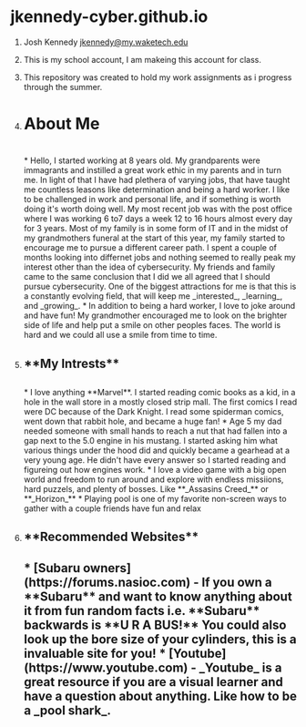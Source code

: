 # jkennedy-cyber.github.io
1. Josh Kennedy jkennedy@my.waketech.edu
2. This is my school account, I am makeing this account for class.
3. This repository was created to hold my work assignments as i progress through the summer.
4. <H1>About Me<H1></H1>
   * Hello, I started working at 8 years old. My grandparents were immagrants and instilled a great work ethic in my parents and in turn me. In light of that I have had plethera of varying jobs, that have taught me countless leasons like determination and being a hard worker. I like to be challenged in work and personal life, and if something is worth doing it's worth doing well. My most recent job was with the post office where I was working 6 to7 days a week 12 to 16 hours almost every day for 3 years. Most of my family is in some form of IT and in the midst of my grandmothers funeral at the start of this year, my family started to encourage me to pursue a different career path. I spent a couple of months looking into differnet jobs and nothing seemed to really peak my interest other than the idea of cybersecurity. My friends and family came to the same conclusion that I did we all agreed that I should pursue cybersecurity. One of the biggest attractions for me is that this is a constantly evolving field, that will keep me _interested_, _learning_, and _growing_.
   * In addition to being a hard worker, I love to joke around and have fun! My grandmother encouraged me to look on the brighter side of life and help put a smile on other peoples faces. The world is hard and we could all use a smile from time to time. 
6. <H2>**My Intrests**<H2></H2>
   * I love anything **Marvel**. I started reading comic books as a kid, in a hole in the wall store in a mostly closed strip mall. The first comics I read were DC because of the Dark Knight. I read some spiderman comics, went down that rabbit hole, and became a huge fan!
   * Age 5 my dad needed someone with small hands to reach a nut that had fallen into a gap next to the 5.0 engine in his mustang. I started asking him what various things under the hood did and quickly became a gearhead at a very young age. He didn't have every answer so I started reading and figureing out how engines work.
   * I love a video game with a big open world and freedom to run around and explore with endless missiions, hard puzzels, and plenty of bosses. Like **_Assasins Creed_** or **_Horizon_**
   * Playing pool is one of my favorite non-screen ways to gather with a couple friends have fun and relax

8. <H2>**Recommended Websites**<H2>
   * [Subaru owners](https://forums.nasioc.com) - If you own a **Subaru** and want to know anything about it from fun random facts i.e. **Subaru** backwards is **U R A BUS!** You could also look up the bore size of your cylinders, this is a invaluable site for you!
   * [Youtube](https://www.youtube.com) - _Youtube_ is a great resource if you are a visual learner and have a question about anything. Like how to be a _pool shark_.
